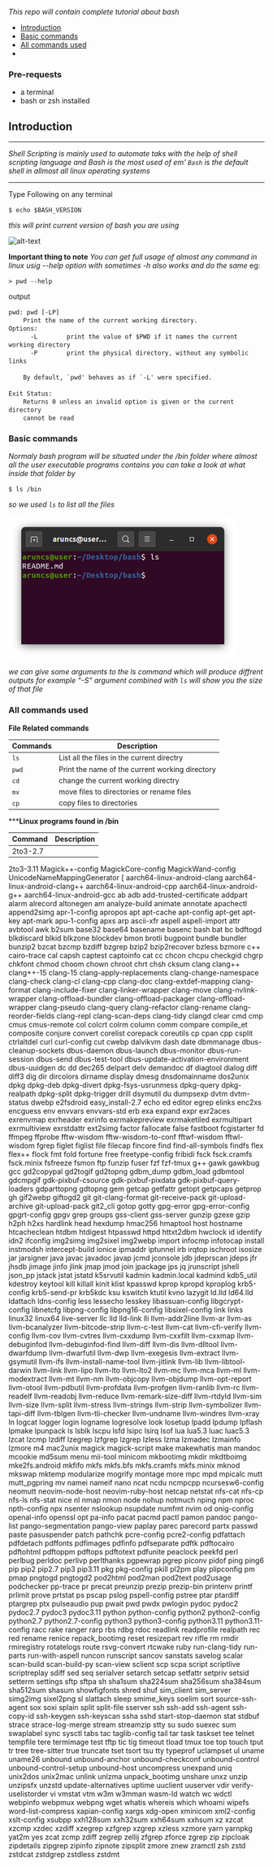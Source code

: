 _This repo will contain complete tutorial about bash_

- [Introduction](#introduction)
- [Basic commands](#basic-commands)
- [All commands used](#all-commands-used)
-

### Pre-requests

- a terminal
- bash or zsh installed

## Introduction

---

_Shell Scripting is mainly used to automate taks with the help of shell scripting language and Bash is the most used of em' `Bash` is the default shell in allmost all linux operating systems_

---

Type Following on any terminal

```
$ echo $BASH_VERSION

```

_this will print current version of bash you are using_

![alt-text](https://github.com/aruncs31s/ethical-hacking/blob/main/images/bash_version.png?raw=true)

**Important thing to note** _You can get full usage of almost any command in linux usig --help option with_ _sometimes -h also works and do the same_
eg:

```
> pwd --help
```

output

```
pwd: pwd [-LP]
    Print the name of the current working directory.                                                                                                            Options:
      -L        print the value of $PWD if it names the current working directory
      -P        print the physical directory, without any symbolic links

    By default, `pwd' behaves as if `-L' were specified.
                                                                                  Exit Status:
    Returns 0 unless an invalid option is given or the current directory
    cannot be read
```

### Basic commands

_Normaly bash program will be situated under the /bin folder where almost all the user executable programs contains you can take a look at what inside that folder by_

```
$ ls /bin
```

_so we used `ls` to list all the files_

![ls](https://github.com/aruncs31s/bash/blob/main/images/Screenshot%20from%202023-01-28%2013-57-01.png?raw=ture)

*we can give some arguments to the ls command which will produce diffrent outputs*
*for example "-S" argument combined with `ls` will show you the size of that file*

### All commands used

**File Related commands**

| Commands | Description                                     |
| -------- | ----------------------------------------------- |
| `ls`     | List all the files in the current directry      |
| `pwd`    | Print the name of the current working directory |
| `cd`     | change the current working directry             |
| `mv`| move files to directories or rename files|
|`cp`|copy files to directories |



*****Linux programs found in /bin**


|Command | Description |
|---------|-------------------------------------|
|2to3-2.7||
2to3-3.11
Magick++-config
MagickCore-config
MagickWand-config
UnicodeNameMappingGenerator
[
aarch64-linux-android-clang
aarch64-linux-android-clang++
aarch64-linux-android-cpp
aarch64-linux-android-g++
aarch64-linux-android-gcc
ab
adb
add-trusted-certificate
addpart
alarm
alrecord
altonegen
am
analyze-build
animate
annotate
apachectl
append2simg
apr-1-config
apropos
apt
apt-cache
apt-config
apt-get
apt-key
apt-mark
apu-1-config
apxs
arp
ascii-xfr
aspell
aspell-import
attr
avbtool
awk
b2sum
base32
base64
basename
basenc
bash
bat
bc
bdftogd
blkdiscard
blkid
blkzone
blockdev
bmon
brotli
bugpoint
bundle
bundler
bunzip2
bzcat
bzcmp
bzdiff
bzgrep
bzip2
bzip2recover
bzless
bzmore
c++
cairo-trace
cal
capsh
captest
captoinfo
cat
cc
chcon
chcpu
checkgid
chgrp
chkfont
chmod
choom
chown
chroot
chrt
chsh
cksum
clang
clang++
clang++-15
clang-15
clang-apply-replacements
clang-change-namespace
clang-check
clang-cl
clang-cpp
clang-doc
clang-extdef-mapping
clang-format
clang-include-fixer
clang-linker-wrapper
clang-move
clang-nvlink-wrapper
clang-offload-bundler
clang-offload-packager
clang-offload-wrapper
clang-pseudo
clang-query
clang-refactor
clang-rename
clang-reorder-fields
clang-repl
clang-scan-deps
clang-tidy
clangd
clear
cmd
cmp
cmus
cmus-remote
col
colcrt
colrm
column
comm
compare
compile_et
composite
conjure
convert
corelist
corepack
coreutils
cp
cpan
cpp
csplit
ctrlaltdel
curl
curl-config
cut
cwebp
dalvikvm
dash
date
dbmmanage
dbus-cleanup-sockets
dbus-daemon
dbus-launch
dbus-monitor
dbus-run-session
dbus-send
dbus-test-tool
dbus-update-activation-environment
dbus-uuidgen
dc
dd
dec265
delpart
delv
demandoc
df
diagtool
dialog
diff
diff3
dig
dir
dircolors
dirname
display
dmesg
dnsdomainname
dos2unix
dpkg
dpkg-deb
dpkg-divert
dpkg-fsys-usrunmess
dpkg-query
dpkg-realpath
dpkg-split
dpkg-trigger
drill
dsymutil
du
dumpsexp
dvtm
dvtm-status
dwebp
e2fsdroid
easy_install-2.7
echo
ed
editor
egrep
elinks
enc2xs
encguess
env
envvars
envvars-std
erb
exa
expand
expr
exr2aces
exrenvmap
exrheader
exrinfo
exrmakepreview
exrmaketiled
exrmultipart
exrmultiview
exrstdattr
ext2simg
factor
fallocate
false
fastboot
fcgistarter
fd
ffmpeg
ffprobe
fftw-wisdom
fftw-wisdom-to-conf
fftwf-wisdom
fftwl-wisdom
fgrep
figlet
figlist
file
filecap
fincore
find
find-all-symbols
findfs
flex
flex++
flock
fmt
fold
fortune
free
freetype-config
fribidi
fsck
fsck.cramfs
fsck.minix
fsfreeze
fsmon
ftp
funzip
fuser
fzf
fzf-tmux
g++
gawk
gawkbug
gcc
gd2copypal
gd2togif
gd2topng
gdbm_dump
gdbm_load
gdbmtool
gdcmpgif
gdk-pixbuf-csource
gdk-pixbuf-pixdata
gdk-pixbuf-query-loaders
gdparttopng
gdtopng
gem
getcap
getfattr
getopt
getpcaps
getprop
gh
gif2webp
giftogd2
git
git-clang-format
git-receive-pack
git-upload-archive
git-upload-pack
git2_cli
gotop
gotty
gpg-error
gpg-error-config
gpgrt-config
gpgv
grep
groups
gss-client
gss-server
gunzip
gzexe
gzip
h2ph
h2xs
hardlink
head
hexdump
hmac256
hmaptool
host
hostname
htcacheclean
htdbm
htdigest
htpasswd
httpd
httxt2dbm
hwclock
id
identify
idn2
ifconfig
img2simg
img2sixel
img2webp
import
infocmp
infotocap
install
instmodsh
intercept-build
ionice
ipmaddr
iptunnel
irb
irqtop
ischroot
isosize
jar
jarsigner
java
javac
javadoc
javap
jcmd
jconsole
jdb
jdeprscan
jdeps
jfr
jhsdb
jimage
jinfo
jlink
jmap
jmod
join
jpackage
jps
jq
jrunscript
jshell
json_pp
jstack
jstat
jstatd
k5srvutil
kadmin
kadmin.local
kadmind
kdb5_util
kdestroy
keytool
kill
killall
kinit
klist
kpasswd
kprop
kpropd
kproplog
krb5-config
krb5-send-pr
krb5kdc
ksu
kswitch
ktutil
kvno
lazygit
ld.lld
ld64.lld
ldattach
ldns-config
less
lessecho
lesskey
libassuan-config
libgcrypt-config
libnetcfg
libpng-config
libpng16-config
libsixel-config
link
links
linux32
linux64
live-server
llc
lld
lld-link
lli
llvm-addr2line
llvm-ar
llvm-as
llvm-bcanalyzer
llvm-bitcode-strip
llvm-c-test
llvm-cat
llvm-cfi-verify
llvm-config
llvm-cov
llvm-cvtres
llvm-cxxdump
llvm-cxxfilt
llvm-cxxmap
llvm-debuginfod
llvm-debuginfod-find
llvm-diff
llvm-dis
llvm-dlltool
llvm-dwarfdump
llvm-dwarfutil
llvm-dwp
llvm-exegesis
llvm-extract
llvm-gsymutil
llvm-ifs
llvm-install-name-tool
llvm-jitlink
llvm-lib
llvm-libtool-darwin
llvm-link
llvm-lipo
llvm-lto
llvm-lto2
llvm-mc
llvm-mca
llvm-ml
llvm-modextract
llvm-mt
llvm-nm
llvm-objcopy
llvm-objdump
llvm-opt-report
llvm-otool
llvm-pdbutil
llvm-profdata
llvm-profgen
llvm-ranlib
llvm-rc
llvm-readelf
llvm-readobj
llvm-reduce
llvm-remark-size-diff
llvm-rtdyld
llvm-sim
llvm-size
llvm-split
llvm-stress
llvm-strings
llvm-strip
llvm-symbolizer
llvm-tapi-diff
llvm-tblgen
llvm-tli-checker
llvm-undname
llvm-windres
llvm-xray
ln
logcat
logger
login
logname
logresolve
look
losetup
lpadd
lpdump
lpflash
lpmake
lpunpack
ls
lsblk
lscpu
lsfd
lsipc
lsirq
lsof
lua
lua5.3
luac
luac5.3
lzcat
lzcmp
lzdiff
lzegrep
lzfgrep
lzgrep
lzless
lzma
lzmadec
lzmainfo
lzmore
m4
mac2unix
magick
magick-script
make
makewhatis
man
mandoc
mcookie
md5sum
menu
mii-tool
minicom
mkbootimg
mkdir
mkdtboimg
mke2fs.android
mkfifo
mkfs
mkfs.bfs
mkfs.cramfs
mkfs.minix
mknod
mkswap
mktemp
modularize
mogrify
montage
more
mpc
mpd
mpicalc
mutt
mutt_pgpring
mv
namei
nameif
nano
ncat
ncdu
ncmpcpp
ncursesw6-config
neomutt
neovim-node-host
neovim-ruby-host
netcap
netstat
nfs-cat
nfs-cp
nfs-ls
nfs-stat
nice
nl
nmap
nmon
node
nohup
notmuch
nping
npm
nproc
npth-config
npx
nsenter
nslookup
nsupdate
numfmt
nvim
od
onig-config
openal-info
openssl
opt
pa-info
pacat
pacmd
pactl
pamon
pandoc
pango-list
pango-segmentation
pango-view
paplay
parec
parecord
partx
passwd
paste
pasuspender
patch
pathchk
pcre-config
pcre2-config
pdfattach
pdfdetach
pdffonts
pdfimages
pdfinfo
pdfseparate
pdftk
pdftocairo
pdftohtml
pdftoppm
pdftops
pdftotext
pdfunite
peaclock
peekfd
perl
perlbug
perldoc
perlivp
perlthanks
pgpewrap
pgrep
piconv
pidof
ping
ping6
pip
pip2
pip2.7
pip3
pip3.11
pkg
pkg-config
pkill
pl2pm
play
plipconfig
pm
pmap
pngtogd
pngtogd2
pod2html
pod2man
pod2text
pod2usage
podchecker
pp-trace
pr
precat
preunzip
prezip
prezip-bin
printenv
printf
prlimit
prove
prtstat
ps
pscap
pslog
pspell-config
pstree
ptar
ptardiff
ptargrep
ptx
pulseaudio
pup
pwait
pwd
pwdx
pwlogin
pydoc
pydoc2
pydoc2.7
pydoc3
pydoc3.11
python
python-config
python2
python2-config
python2.7
python2.7-config
python3
python3-config
python3.11
python3.11-config
racc
rake
ranger
rarp
rbs
rdbg
rdoc
readlink
readprofile
realpath
rec
red
rename
renice
repack_bootimg
reset
resizepart
rev
rifle
rm
rmdir
rmiregistry
rotatelogs
route
rsvg-convert
rtcwake
ruby
run-clang-tidy
run-parts
run-with-aspell
runcon
runscript
sancov
sanstats
savelog
scalar
scan-build
scan-build-py
scan-view
sclient
scp
scpa
script
scriptlive
scriptreplay
sdiff
sed
seq
serialver
setarch
setcap
setfattr
setpriv
setsid
setterm
settings
sftp
sftpa
sh
sha1sum
sha224sum
sha256sum
sha384sum
sha512sum
shasum
showfigfonts
shred
shuf
sim_client
sim_server
simg2img
sixel2png
sl
slattach
sleep
smime_keys
soelim
sort
source-ssh-agent
sox
soxi
splain
split
split-file
sserver
ssh
ssh-add
ssh-agent
ssh-copy-id
ssh-keygen
ssh-keyscan
ssha
sshd
start-stop-daemon
stat
stdbuf
strace
strace-log-merge
stream
streamzip
stty
su
sudo
suexec
sum
swaplabel
sync
sysctl
tabs
tac
taglib-config
tail
tar
task
taskset
tee
telnet
tempfile
tere
termimage
test
tftp
tic
tig
timeout
tload
tmux
toe
top
touch
tput
tr
tree
tree-sitter
true
truncate
tset
tsort
tsu
tty
typeprof
uclampset
ul
uname
uname26
unbound
unbound-anchor
unbound-checkconf
unbound-control
unbound-control-setup
unbound-host
uncompress
unexpand
uniq
unix2dos
unix2mac
unlink
unlzma
unpack_bootimg
unshare
unxz
unzip
unzipsfx
unzstd
update-alternatives
uptime
uuclient
uuserver
vdir
verify-uselistorder
vi
vmstat
vtm
w3m
w3mman
wasm-ld
watch
wc
wdctl
webpinfo
webpmux
webpng
wget
whatis
whereis
which
whoami
wipefs
word-list-compress
xapian-config
xargs
xdg-open
xminicom
xml2-config
xslt-config
xsubpp
xxh128sum
xxh32sum
xxh64sum
xxhsum
xz
xzcat
xzcmp
xzdec
xzdiff
xzegrep
xzfgrep
xzgrep
xzless
xzmore
yarn
yarnpkg
yat2m
yes
zcat
zcmp
zdiff
zegrep
zellij
zfgrep
zforce
zgrep
zip
zipcloak
zipdetails
zipgrep
zipinfo
zipnote
zipsplit
zmore
znew
zramctl
zsh
zstd
zstdcat
zstdgrep
zstdless
zstdmt
